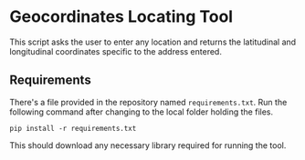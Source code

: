 # Geocordinates Locating Tool
This script asks the user to enter any location and returns the latitudinal and longitudinal coordinates specific to the address entered.  
  
## Requirements
There's a file provided in the repository named `requirements.txt`. Run the following command after changing to the local folder holding the files.

```
pip install -r requirements.txt
```
This should download any necessary library required for running the tool.  
